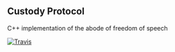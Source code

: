 ## Custody Protocol

C++ implementation of the abode of freedom of speech

[![Travis](https://app.travis-ci.com/markent0sh/custody-protocol.svg?branch=master)](https://app.travis-ci.com/github/markent0sh/custody-protocol)
